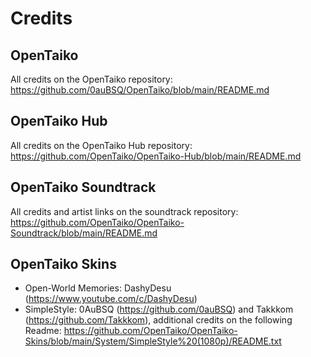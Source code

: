 # Credits

## OpenTaiko

All credits on the OpenTaiko repository:  
https://github.com/0auBSQ/OpenTaiko/blob/main/README.md

## OpenTaiko Hub
All credits on the OpenTaiko Hub repository:  
https://github.com/OpenTaiko/OpenTaiko-Hub/blob/main/README.md

## OpenTaiko Soundtrack
All credits and artist links on the soundtrack repository:  
https://github.com/OpenTaiko/OpenTaiko-Soundtrack/blob/main/README.md

## OpenTaiko Skins
- Open-World Memories: DashyDesu (https://www.youtube.com/c/DashyDesu)
- SimpleStyle: 0AuBSQ (https://github.com/0auBSQ) and Takkkom (https://github.com/Takkkom), additional credits on the following Readme: https://github.com/OpenTaiko/OpenTaiko-Skins/blob/main/System/SimpleStyle%20(1080p)/README.txt



